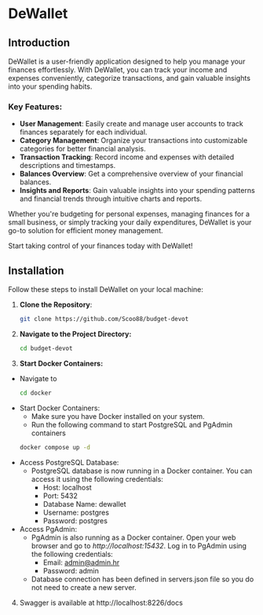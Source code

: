 # DeWallet


## Introduction

DeWallet is a user-friendly application designed to help you manage your finances effortlessly. With DeWallet, you can track your income and expenses conveniently, categorize transactions, and gain valuable insights into your spending habits.

### Key Features:
- **User Management**: Easily create and manage user accounts to track finances separately for each individual.
- **Category Management**: Organize your transactions into customizable categories for better financial analysis.
- **Transaction Tracking**: Record income and expenses with detailed descriptions and timestamps.
- **Balances Overview**: Get a comprehensive overview of your financial balances.
- **Insights and Reports**: Gain valuable insights into your spending patterns and financial trends through intuitive charts and reports.

Whether you're budgeting for personal expenses, managing finances for a small business, or simply tracking your daily expenditures, DeWallet is your go-to solution for efficient money management.

Start taking control of your finances today with DeWallet!

## Installation

Follow these steps to install DeWallet on your local machine:

1. **Clone the Repository**: 
   ```bash
   git clone https://github.com/Scoo88/budget-devot
   ```
2. **Navigate to the Project Directory:**
    ```bash
    cd budget-devot
    ```
3. **Start Docker Containers:**
- Navigate to
  ```bash
  cd docker
  ```
- Start Docker Containers:
    - Make sure you have Docker installed on your system.
    - Run the following command to start PostgreSQL and PgAdmin containers
  ```bash
  docker compose up -d
  ```
- Access PostgreSQL Database:
  - PostgreSQL database is now running in a Docker container. You can access it using the following credentials:
      - Host: localhost
      - Port: 5432
      - Database Name: dewallet
      - Username: postgres
      - Password: postgres
- Access PgAdmin:
    - PgAdmin is also running as a Docker container. Open your web browser and go to *http://localhost:15432*. Log in to PgAdmin using the following credentials:
      - Email: admin@admin.hr
      - Password: admin
    - Database connection has been defined in servers.json file so you do not need to create a new server.
4. Swagger is available at http://localhost:8226/docs
